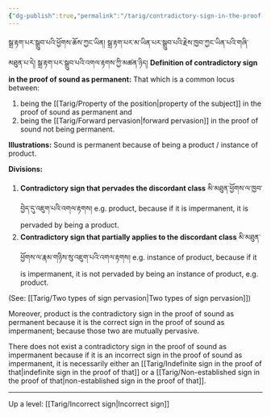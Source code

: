 ```yaml
---
{"dg-publish":true,"permalink":"/tarig/contradictory-sign-in-the-proof-of-that/"}
---
```


སྒྲ་རྟག་པར་སྒྲུབ་པའི་ཕྱོགས་ཆོས་ཀྱང་ཡིན། སྒྲ་རྟག་པར་མ་ཡིན་པར་སྒྲུབ་པའི་རྗེས་ཁྱབ་ཀྱང་ཡིན་པའི་གཞི་མཐུན་པ་དེ། 
སྒྲ་རྟག་པར་སྒྲུབ་པའི་འགལ་རྟགས་ཀྱི་མཚན་ཉིད།
**Definition of contradictory sign in the proof of sound as permanent:** 
That which is a common locus between:
1. being the [[Tarig/Property of the position\|property of the subject]] in the proof of sound as permanent and
2. being the [[Tarig/Forward pervasion\|forward pervasion]] in the proof of sound not being permanent.

**Illustrations:** Sound is permanent because of being a product / instance of product.

**Divisions:**
1. **Contradictory sign that pervades the discordant class** 
   མི་མཐུན་ཕྱོགས་ལ་ཁྱབ་བྱེད་དུ་འཇུག་པའི་འགལ་རྟགས།
   e.g. product, because if it is impermanent, it is pervaded by being a product.
2. **Contradictory sign that partially applies to the discordant class** 
   མི་མཐུན་ཕྱོགས་ལ་རྣམ་གཉིས་སུ་འཇུག་པའི་འགལ་རྟགས།
   e.g. instance of product, because if it is impermanent, it is not pervaded by being an instance of product, e.g. product.

(See: [[Tarig/Two types of sign pervasion\|Two types of sign pervasion]])

Moreover, product is the contradictory sign in the proof of sound as permanent because it is the correct sign in the proof of sound as impermanent; because those two are mutually pervasive.

There does not exist a contradictory sign in the proof of sound as impermanent because if it is an incorrect sign in the proof of sound as impermanent, it is necessarily either an [[Tarig/Indefinite sign in the proof of that\|indefinite sign in the proof of that]] or a [[Tarig/Non-established sign in the proof of that\|non-established sign in the proof of that]].

---
Up a level: [[Tarig/Incorrect sign\|Incorrect sign]]